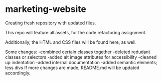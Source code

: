 # marketing-website
Creating fresh repository with updated files.

This repo will feature all assets, for the code refactoring assignment. 

Additionally, the HTML and CSS files will be found here, as well. 

Some changes: 
  -combined certain classes together
  -deleted redudant classes or selectors
  -added alt image attributes for accessibility
  -cleaned up indentation
  -added internal documentation
  -added semantic elements; less divs
If more changes are made, README.md will be updated accordingly. 
